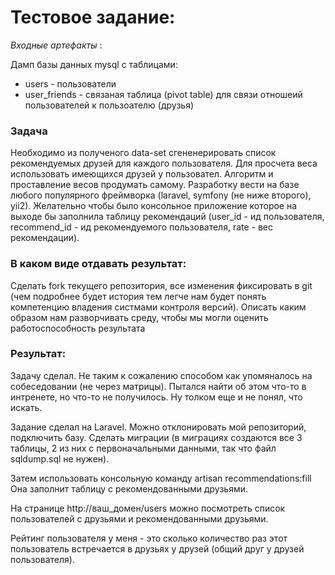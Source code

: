 # Тестовое задание:

_Входные артефакты_ :

Дамп базы данных mysql c таблицами:
- users - пользователи
- user_friends - связаная таблица (pivot table) для связи отношеий пользователей к пользоателю (друзья)

### Задача

Необходимо из полученого data-set сгененерировать список рекомендуемых друзей для каждого пользователя. Для просчета веса использовать имеющихся друзей у пользовател. Алгоритм и проставление весов продумать самому. Разработку вести на базе любого популярного фреймворка (laravel, symfony (не ниже второго), yii2). Желательно чтобы было консольное приложение которое на выходе бы заполнила таблицу рекомендаций (user_id - ид пользователя, recommend_id - ид рекомендуемого пользователя, rate - вес рекомендации). 


### В каком виде отдавать результат:
Сделать fork текущего репозитория, все изменения фиксировать в git (чем подробнее будет история тем легче нам будет понять компетенцию владения систмами контроля версий). Описать каким образом нам разворчивать среду, чтобы мы могли оценить работоспособность результата

### Результат:
Задачу сделал. Не таким к сожалению способом как упомяналось на собеседовании (не через матрицы). Пытался найти об этом что-то в интренете, но что-то не получилось. Ну толком еще и не понял, что искать.

Задание сделал на Laravel. Можно отклонировать мой репозиторий, подключить базу. Сделать миграции (в миграциях создаются все 3 таблицы, 2 из них с первоначальными данными, так что файл sqldump.sql не нужен).

Затем использовать консольную команду artisan recommendations:fill
Она заполнит таблицу с рекомендованными друзьями.

На странице http://ваш_домен/users можно посмотреть список пользователей с друзьями и рекомендованными друзьями.

Рейтинг пользователя у меня - это сколько количество раз этот пользователь встречается в друзьях у друзей (общий друг у друзей пользователя).

